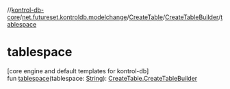 //[kontrol-db-core](../../../../index.md)/[net.futureset.kontroldb.modelchange](../../index.md)/[CreateTable](../index.md)/[CreateTableBuilder](index.md)/[tablespace](tablespace.md)

# tablespace

[core engine and default templates for kontrol-db]\
fun [tablespace](tablespace.md)(tablespace: [String](https://kotlinlang.org/api/latest/jvm/stdlib/kotlin/-string/index.html)): [CreateTable.CreateTableBuilder](index.md)
